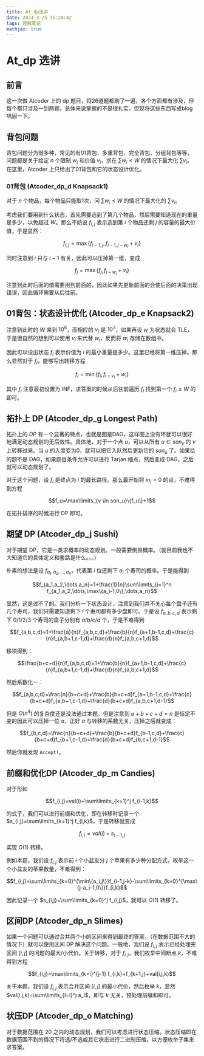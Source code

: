```yaml
---
title: At_dp选讲
date: 2024-3-25 15:20:42
tags: 题解笔记
mathjax: true
---
```


# At_dp 选讲

## 前言

这一次做 Atcoder 上的 dp 题目，将26道题都刷了一遍，各个方面都有涉及，但每个都只涉及一到两题，总体来说掌握的不是很扎实，但现将这些东西写成blog巩固一下。

## 背包问题

背包问题分为很多种，常见的有01背包、多重背包、完全背包、分组背包等等，问题都是关于给定 $n$ 个限制 $w_i$ 和价值 $v_i$，求在 $\sum w_i\le W$ 的情况下最大化 $\sum v_i$。在这里，Atcoder 上只给出了01背包和它的状态设计优化。

### 01背包 (Atcoder_dp_d Knapsack1)

对于 $n$ 个物品，每个物品只能取1次，问 $\sum w_i\le W$ 的情况下最大化的 $\sum v_i$。

考虑我们要用到什么状态，首先需要选到了第几个物品，然后需要知道现在的重量是多少，以免超过 $W$。那么不妨设 $f_{i,j}$ 表示选到第 $i$ 个物品还剩 $j$ 的容量的最大价值，于是显然：

$$f_{i,j}=\max\{f_{i-1,j},f_{i-1,j-w_i}+v_i\}$$

同时注意到 $i$ 只与 $i-1$ 有关，因此可以压掉第一维，变成

$$f_j=\max\{f_j,f_{j-w_i}+v_i\}$$

注意到此时后面的值需要用到前面的，因此如果先更新前面的会使后面的决策出现错误，因此循环需要从后往前。

## 01背包：状态设计优化 (Atcoder_dp_e Knapsack2)

注意到此时的 $W$ 来到 $10^6$，而相应的 $v_i$ 是 $10^3$，如果再设 $w$ 为状态就会 $\text{TLE}$，于是很自然的想到可以使用 $v_i$ 来代替 $w_i$，反而将 $w_i$ 存储在数组中。

因此可以设出状态 $f_i$ 表示价值为 $i$ 的最小重量是多少。这里已经将第一维压掉。那么显然对于 $f_i$，能够写出转移方程

$$f_i=\min\{f_i,f_{i-v_i}+w_i\}$$

其中 $f_i$ 注意最初设置为 $\mathrm{INF}$，求答案的时候从后往前遍历 $f_i$ 找到第一个 $f_i\le W$ 的即可。

## 拓扑上 DP (Atcoder_dp_g Longest Path)

拓扑上的 $DP$ 有一个显著的特点，也就是图是DAG，这样图上没有环就可以很好地满足动态规划的无后效性。具体地，对于一个点 $u$，可以从所有 $u\in son_v$ 的 $v$ 上转移过来。当 $u$ 的入度变为0，就可以把它入队然后更新它的 $son_u$ 了。如果给的题不是 $\mathrm{DAG}$，如果题目条件允许可以进行 $\mathrm{Tarjan}$ 缩点，然后变成 $\mathrm{DAG}$，之后就可以动态规划了。

对于这个问题，设 $f_i$ 是终点为 $i$ 的最长路径。那么最开始将 $in_i=0$ 的点，不难得到方程

$$f_u=\max\limits_{v \in son_u}\{f_u\}+1$$

在拓扑排序的时候进行 $\mathrm{DP}$ 即可。

## 期望 DP (Atcoder_dp_j Sushi)

对于期望 DP，它是一类求概率的动态规划。一般需要倒推概率。（就目前我也不大知道它的具体定义和套路是什么。。。）

朴素的想法是设 $f_{a_1,a_2,\dots,a_n}$，代表第 $i$ 位还剩下 $a_i$ 个寿司的概率。于是能得到

$$f_{a_1,a_2,\dots,a_n}=1+\frac{1}{n}\sum\limits_{i=1}^n f_{a_1,a_2,\dots,\max\{a_i-1,0\},\dots,a_n}$$

显然，这是过不了的。我们分析一下状态设计，注意到我们并不关心每个盘子还有几个寿司，我们只需要知道剩下 $i$ 个寿司都有多少盘即可。于是设 $f_{a,b,c,d}$ 表示剩下 $0/1/2/3$ 个寿司的盘子分别有 $a/b/c/d$ 个，于是不难得到

$$f_{a,b,c,d}=1+\frac{a}{n}f_{a,b,c,d}+\frac{b}{n}f_{a+1,b-1,c,d}+\frac{c}{n}f_{a,b+1,c-1,d}+\frac{d}{n}f_{a,b,c+1,d}$$

移项得到：

$$\frac{b+c+d}{n}f_{a,b,c,d}=1+\frac{b}{n}f_{a+1,b-1,c,d}+\frac{c}{n}f_{a,b+1,c-1,d}+\frac{d}{n}f_{a,b,c+1,d}$$

然后系数化一：

$$f_{a,b,c,d}=\frac{n}{b+c+d}+\frac{b}{b+c+d}f_{a+1,b-1,c,d}+\frac{c}{b+c+d}f_{a,b+1,c-1,d}+\frac{d}{b+c+d}f_{a,b,c+1,d-1}$$

但是 $O(n^4)$ 的复杂度还是没法通过本题。但是注意到 $a+b+c+d=n$ 是恒定不变的因此可以压掉一位 $a$，正好 $a$ 与转移的系数无关，压掉之后就变成：

$$f_{b,c,d}=\frac{n}{b+c+d}+\frac{b}{b+c+d}f_{b-1,c,d}+\frac{c}{b+c+d}f_{b+1,c-1,d}+\frac{d}{b+c+d}f_{b,c+1,d-1}$$

然后你就发现 ```Accept!```。

## 前缀和优化DP (Atcoder_dp_m Candies)

对于形如

$$f_{i,j}=val(i)+\sum\limits_{k=1}^j f_{i-1,k}$$

的式子，我们可以进行前缀和优化，即在转移时记录一个 $s_{i,j}=\sum\limits_{k=1}^j f_{i,k}$，于是转移就变成

$$f_{i,j}=val(i)+s_{i-1,j}$$

实现 $O(1)$ 转移。

例如本题，我们设 $f_{i,j}$ 表示前 $i$ 个小盆友分 $j$ 个苹果有多少种分配方式，枚举这一个小盆友的苹果数量，不难得到：

$$f_{i,j}=\sum\limits_{k=0}^{\min\{a_i,j\}}f_{i-1,j-k}-\sum\limits_{k=0}^{\max\{j-a_i-1,0\}}f_{i,k}$$

因此记录一个 $s_{i,j}=\sum\limits_{k=0}^j f_{i,j}$，就可以 $O(1)$ 转移了。

## 区间DP (Atcoder_dp_n Slimes)

如果一个问题可以通过合并两个小的区间来得到最终的答案，（在数据范围不大的情况下）就可以使用区间 DP 解决这个问题。一般地，我们设 $f_{i,j}$ 表示已经处理完区间 $[i,j]$ 的问题的最大/小代价。关于转移，对于 $f_{i,j}$，我们枚举中间断点 $k$，不难得到方程

$$f_{i,j}=\max\limits_{k=i}^{j-1} f_{i,k}+f_{k+1,j}+val(i,j,k)$$

关于本题，我们设 $f_{i,j}$ 表示合并区间 $[i,j]$ 的最小代价，然后枚举 $k$，显然 $val(i,j,k)=\sum\limits_{l=i}^j a_l$，即与 $k$ 无关，预处理前缀和即可。

## 状压DP (Atcoder_dp_o Matching)

对于数据范围在 $20$ 之内的动态规划，我们可以考虑进行状态压缩。状态压缩即在数据范围不到的情况下将选/不选或其它状态进行二进制压缩，以方便枚举子集来求答案。